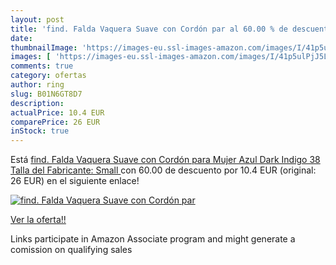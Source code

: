 ```yaml
---
layout: post
title: 'find. Falda Vaquera Suave con Cordón par al 60.00 % de descuento'
date: 
thumbnailImage: 'https://images-eu.ssl-images-amazon.com/images/I/41p5ulPjJ5L._SL200_.jpg'
images: [ 'https://images-eu.ssl-images-amazon.com/images/I/41p5ulPjJ5L._SL200_.jpg' ]
comments: true
category: ofertas
author: ring
slug: B01N6GT8D7
description:
actualPrice: 10.4 EUR
comparePrice: 26 EUR
inStock: true
---
```


Está [find. Falda Vaquera Suave con Cordón para Mujer   Azul  Dark Indigo   38  Talla del Fabricante: Small ](https://www.amazon.es/dp/B01N6GT8D7/?tag=tolees-21) con 60.00 de descuento por 10.4 EUR (original: 26 EUR) en el siguiente enlace!

[![find. Falda Vaquera Suave con Cordón par](https://images-eu.ssl-images-amazon.com/images/I/41p5ulPjJ5L._SL200_.jpg)](https://www.amazon.es/dp/B01N6GT8D7/?tag=tolees-21)

[Ver la oferta!!](https://www.amazon.es/dp/B01N6GT8D7/?tag=tolees-21)

Links participate in Amazon Associate program and might generate a comission on qualifying sales


